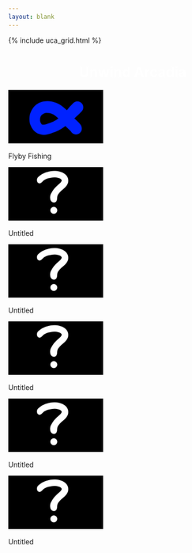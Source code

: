 ```yaml
---
layout: blank
---
```


{% include uca_grid.html %}

<style>
    body {
        background-image: url('../assets/images/Night.png');
    }
</style>

<!-- PAGE CONTENT STARTS HERE -->

<h1 style="color:white; text-align:center;">Unwind Arcadia</h1>

<div class="grid-container">
    <div class="grid-item">
        <a href="https://archkitten.github.io/CS-AP-2/p2/uca/flyby_fishing" class="btn">
            <img src="../assets/images/FlybyFishingLogo.png" alt="Flyby Fishing" width="192" height="108">
        </a>
        <p>Flyby Fishing</p>
    </div>
    <div class="grid-item">
        <a href="https://archkitten.github.io/CS-AP-2/p2/uca" class="btn">
            <img src="../assets/images/Question.png" alt="Untitled" width="192" height="108">
        </a>
        <p>Untitled</p>
    </div>
    <div class="grid-item">
        <a href="https://archkitten.github.io/CS-AP-2/p2/uca" class="btn">
            <img src="../assets/images/Question.png" alt="Untitled" width="192" height="108">
        </a>
        <p>Untitled</p>
    </div>
    <div class="grid-item">
        <a href="https://archkitten.github.io/CS-AP-2/p2/uca" class="btn">
            <img src="../assets/images/Question.png" alt="Untitled" width="192" height="108">
        </a>
        <p>Untitled</p>
    </div>
    <div class="grid-item">
        <a href="https://archkitten.github.io/CS-AP-2/p2/uca" class="btn">
            <img src="../assets/images/Question.png" alt="Untitled" width="192" height="108">
        </a>
        <p>Untitled</p>
    </div>
    <div class="grid-item">
        <a href="https://archkitten.github.io/CS-AP-2/p2/uca" class="btn">
            <img src="../assets/images/Question.png" alt="Untitled" width="192" height="108">
        </a>
        <p>Untitled</p>
    </div>
</div>
